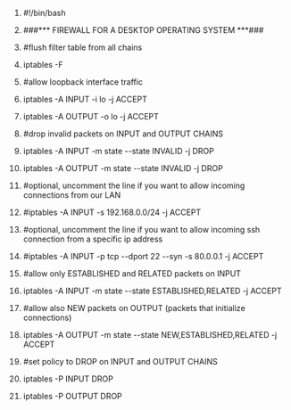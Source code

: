 1.  #!/bin/bash

3.  ###*** FIREWALL FOR A DESKTOP OPERATING SYSTEM ***###

5.  #flush filter table from all chains
6.  iptables -F

8.  #allow loopback interface traffic
9.  iptables -A INPUT -i lo -j ACCEPT
10.  iptables -A OUTPUT -o lo -j ACCEPT

13.  #drop invalid packets on INPUT and OUTPUT CHAINS
14.  iptables -A INPUT -m state --state INVALID -j DROP
15.  iptables -A OUTPUT -m state --state INVALID -j DROP

18.  #optional, uncomment the line if you want to allow incoming connections from our LAN
19.  #iptables -A INPUT -s 192.168.0.0/24 -j ACCEPT

21.  #optional, uncomment the line if you want to allow incoming ssh connection from a specific ip address
22.  #iptables -A INPUT -p tcp --dport 22 --syn -s 80.0.0.1 -j ACCEPT

24.  #allow only ESTABLISHED and RELATED packets on INPUT
25.  iptables -A INPUT -m state --state ESTABLISHED,RELATED -j ACCEPT

27.  #allow also NEW packets on OUTPUT (packets that initialize connections)
28.  iptables -A OUTPUT -m state --state NEW,ESTABLISHED,RELATED -j ACCEPT

31.  #set policy to DROP on INPUT and OUTPUT CHAINS
32.  iptables -P INPUT DROP
33.  iptables -P OUTPUT DROP